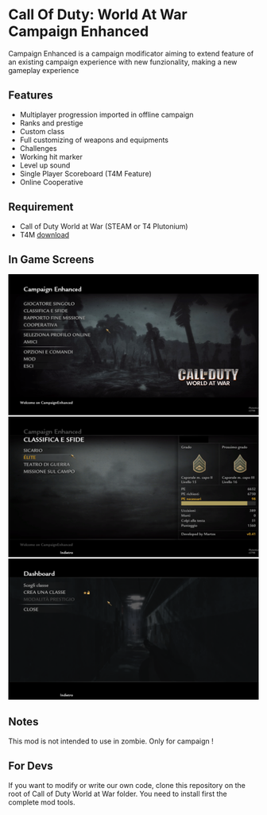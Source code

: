 # Call Of Duty: World At War Campaign Enhanced

Campaign Enhanced is a campaign modificator aiming to extend feature of an existing campaign experience with new funzionality, making a new gameplay experience

## Features

- Multiplayer progression imported in offline campaign
- Ranks and prestige
- Custom class
- Full customizing of weapons and equipments
- Challenges
- Working hit marker
- Level up sound
- Single Player Scoreboard (T4M Feature)
- Online Cooperative

## Requirement

- Call of Duty World at War (STEAM or T4 Plutonium)
- T4M [download](https://github.com/iAmThatMichael/T4M)

## In Game Screens

![Alt text](/screens/0001.png?raw=true "Main Menu")
![Alt text](/screens/0002.png?raw=true "Barracks Menu")
![Alt text](/screens/0003.png?raw=true "Custom Class Menu")

## Notes

This mod is not intended to use in zombie. Only for campaign !

## For Devs

If you want to modify or write our own code, clone this repository on the root of Call of Duty World at War folder. You need to install first the complete mod tools.